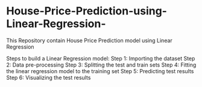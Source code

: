 # House-Price-Prediction-using-Linear-Regression-
This Repository contain House Price Prediction model using Linear Regression

Steps to build a Linear Regression model:
Step 1: Importing the dataset
Step 2: Data pre-processing
Step 3: Splitting the test and train sets
Step 4: Fitting the linear regression model to the training set
Step 5: Predicting test results
Step 6: Visualizing the test results
